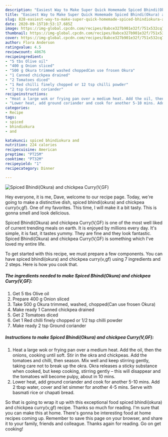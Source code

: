 ```yaml
---
description: "Easiest Way to Make Super Quick Homemade Spiced Bhindi(Okura) and chickpea Curry(V,GF)"
title: "Easiest Way to Make Super Quick Homemade Spiced Bhindi(Okura) and chickpea Curry(V,GF)"
slug: 828-easiest-way-to-make-super-quick-homemade-spiced-bhindiokura-and-chickpea-curryv-gf
date: 2020-09-15T10:53:17.685Z
image: https://img-global.cpcdn.com/recipes/8abce327b901e32f/751x532cq70/spiced-bhindiokura-and-chickpea-curryvgf-recipe-main-photo.jpg
thumbnail: https://img-global.cpcdn.com/recipes/8abce327b901e32f/751x532cq70/spiced-bhindiokura-and-chickpea-curryvgf-recipe-main-photo.jpg
cover: https://img-global.cpcdn.com/recipes/8abce327b901e32f/751x532cq70/spiced-bhindiokura-and-chickpea-curryvgf-recipe-main-photo.jpg
author: Flora Anderson
ratingvalue: 4.5
reviewcount: 40676
recipeingredient:
- "5 tbs Olive oil"
- "400 g Onion sliced"
- "500 g Okura trimmed washed choppedCan use frosen Okura"
- "1 Canned chickpea drained"
- "2 Tomatoes diced"
- "1 Red chilli finely chopped or 12 tsp chilli powder"
- "2 tsp Ground coriander"
recipeinstructions:
- "Heat a large wok or frying pan over a medium heat. Add the oil, then the onions, cooking until soft. Stir in the okra and chickpeas. Add the tomatoes and chilli, then season. Mix well and keep stirring gently, taking care not to break up the okra. Okra releases a sticky substance when cooked, but keep cooking, stirring gently – this will disappear and the tomatoes will become pulpy, about in 10 mins."
- "Lower heat, add ground coriander and cook for another 5-10 mins. Add 2 tbsp water, cover and let simmer for another 4-5 mins. Serve with basmati rice or chapati bread."
categories:
- Recipe
tags:
- spiced
- bhindiokura
- and

katakunci: spiced bhindiokura and 
nutrition: 224 calories
recipecuisine: American
preptime: "PT25M"
cooktime: "PT32M"
recipeyield: "1"
recipecategory: Dinner

---
```



![Spiced Bhindi(Okura) and chickpea Curry(V,GF)](https://img-global.cpcdn.com/recipes/8abce327b901e32f/751x532cq70/spiced-bhindiokura-and-chickpea-curryvgf-recipe-main-photo.jpg)

Hey everyone, it is me, Dave, welcome to our recipe page. Today, we're going to make a distinctive dish, spiced bhindi(okura) and chickpea curry(v,gf). One of my favorites. This time, I will make it a bit tasty. This is gonna smell and look delicious.



Spiced Bhindi(Okura) and chickpea Curry(V,GF) is one of the most well liked of current trending meals on earth. It is enjoyed by millions every day. It's simple, it is fast, it tastes yummy. They are fine and they look fantastic. Spiced Bhindi(Okura) and chickpea Curry(V,GF) is something which I've loved my entire life.


To get started with this recipe, we must prepare a few components. You can have spiced bhindi(okura) and chickpea curry(v,gf) using 7 ingredients and 2 steps. Here is how you cook that.

<!--inarticleads1-->

##### The ingredients needed to make Spiced Bhindi(Okura) and chickpea Curry(V,GF):

1. Get 5 tbs Olive oil
1. Prepare 400 g Onion sliced
1. Take 500 g Okura trimmed, washed, chopped(Can use frosen Okura)
1. Make ready 1 Canned chickpea drained
1. Get 2 Tomatoes diced
1. Get 1 Red chilli finely chopped or 1/2 tsp chilli powder
1. Make ready 2 tsp Ground coriander




<!--inarticleads2-->

##### Instructions to make Spiced Bhindi(Okura) and chickpea Curry(V,GF):

1. Heat a large wok or frying pan over a medium heat. Add the oil, then the onions, cooking until soft. Stir in the okra and chickpeas. Add the tomatoes and chilli, then season. Mix well and keep stirring gently, taking care not to break up the okra. Okra releases a sticky substance when cooked, but keep cooking, stirring gently – this will disappear and the tomatoes will become pulpy, about in 10 mins.
1. Lower heat, add ground coriander and cook for another 5-10 mins. Add 2 tbsp water, cover and let simmer for another 4-5 mins. Serve with basmati rice or chapati bread.




So that is going to wrap it up with this exceptional food spiced bhindi(okura) and chickpea curry(v,gf) recipe. Thanks so much for reading. I'm sure that you can make this at home. There's gonna be interesting food at home recipes coming up. Remember to save this page on your browser, and share it to your family, friends and colleague. Thanks again for reading. Go on get cooking!
